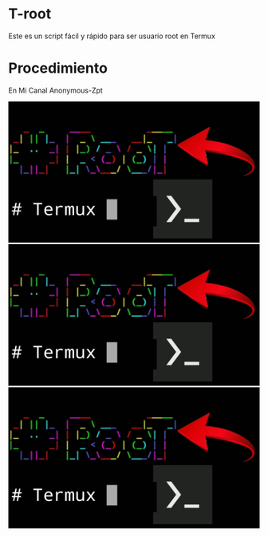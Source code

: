 # T-root
Este es un script fácil y rápido para ser usuario root en Termux 

# Procedimiento
 En Mi Canal Anonymous-Zpt 


 ![alt tag](https://raw.githubusercontent.com/Anonymous-Zpt/Archivos/master/Imagen-Root.png?token=APCKNPTVA2MFQNG4TLNAGR26YGRAM)
![Cat](https://raw.githubusercontent.com/Anonymous-Zpt/Archivos/master/Imagen-Root.png?token=APCKNPTVA2MFQNG4TLNAGR26YGRAM)
![hola](https://github.com/Anonymous-Zpt/Archivos/blob/master/Imagen-Root.png) 
